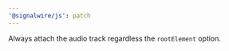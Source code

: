 ```yaml
---
'@signalwire/js': patch
---
```


Always attach the audio track regardless the `rootElement` option.

